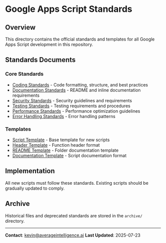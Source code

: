 # Google Apps Script Standards

## Overview
This directory contains the official standards and templates for all Google Apps Script development in this repository.

## Standards Documents

### Core Standards
- [Coding Standards](coding-standards.md) - Code formatting, structure, and best practices
- [Documentation Standards](documentation-standards.md) - README and inline documentation requirements
- [Security Standards](security-standards.md) - Security guidelines and requirements
- [Testing Standards](testing-standards.md) - Testing requirements and procedures
- [Performance Standards](performance-standards.md) - Performance optimization guidelines
- [Error Handling Standards](error-handling-standards.md) - Error handling patterns

### Templates
- [Script Template](templates/script-template.gs) - Base template for new scripts
- [Header Template](templates/script-header-template.gs) - Function header format
- [README Template](templates/readme-template.md) - Folder documentation template
- [Documentation Template](templates/documentation-template.md) - Script documentation format

## Implementation
All new scripts must follow these standards. Existing scripts should be gradually updated to comply.

## Archive
Historical files and deprecated standards are stored in the `archive/` directory.

---
**Contact**: kevin@averageintelligence.ai
**Last Updated**: 2025-07-23
